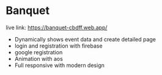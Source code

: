 # Banquet

live link: https://banquet-cbdff.web.app/

* Dynamically shows event data and create detailed page
* login and registration with firebase
* google registration 
* Animation with aos
* Full responsive with modern design

